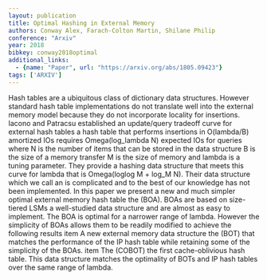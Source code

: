 ```yaml
---
layout: publication
title: Optimal Hashing in External Memory
authors: Conway Alex, Farach-Colton Martin, Shilane Philip
conference: "Arxiv"
year: 2018
bibkey: conway2018optimal
additional_links:
  - {name: "Paper", url: "https://arxiv.org/abs/1805.09423"}
tags: ['ARXIV']
---
```

Hash tables are a ubiquitous class of dictionary data structures. However standard hash table implementations do not translate well into the external memory model because they do not incorporate locality for insertions. Iacono and Patracsu established an update/query tradeoff curve for external hash tables a hash table that performs insertions in O(lambda/B) amortized IOs requires Omega(log_lambda N) expected IOs for queries where N is the number of items that can be stored in the data structure B is the size of a memory transfer M is the size of memory and lambda is a tuning parameter. They provide a hashing data structure that meets this curve for lambda that is Omega(loglog M + log_M N). Their data structure which we call an is complicated and to the best of our knowledge has not been implemented. In this paper we present a new and much simpler optimal external memory hash table the (BOA). BOAs are based on size-tiered LSMs a well-studied data structure and are almost as easy to implement. The BOA is optimal for a narrower range of lambda. However the simplicity of BOAs allows them to be readily modified to achieve the following results item A new external memory data structure the (BOT) that matches the performance of the IP hash table while retaining some of the simplicity of the BOAs. item The (COBOT) the first cache-oblivious hash table. This data structure matches the optimality of BOTs and IP hash tables over the same range of lambda.
